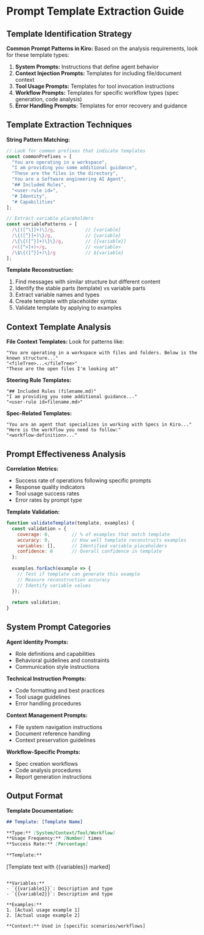 # Prompt Template Extraction Guide

## Template Identification Strategy

**Common Prompt Patterns in Kiro:**
Based on the analysis requirements, look for these template types:

1. **System Prompts:** Instructions that define agent behavior
2. **Context Injection Prompts:** Templates for including file/document context
3. **Tool Usage Prompts:** Templates for tool invocation instructions
4. **Workflow Prompts:** Templates for specific workflow types (spec generation, code analysis)
5. **Error Handling Prompts:** Templates for error recovery and guidance

## Template Extraction Techniques

**String Pattern Matching:**
```javascript
// Look for common prefixes that indicate templates
const commonPrefixes = [
  "You are operating in a workspace",
  "I am providing you some additional guidance",
  "These are the files in the directory",
  "You are a Software engineering AI Agent",
  "## Included Rules",
  "<user-rule id=",
  "# Identity",
  "# Capabilities"
];

// Extract variable placeholders
const variablePatterns = [
  /\[([^\]]+)\]/g,           // [variable]
  /\{([^}]+)\}/g,            // {variable}
  /\{\{([^}]+)\}\}/g,        // {{variable}}
  /<([^>]+)>/g,              // <variable>
  /\$\{([^}]+)\}/g           // ${variable}
];
```

**Template Reconstruction:**
1. Find messages with similar structure but different content
2. Identify the stable parts (template) vs variable parts
3. Extract variable names and types
4. Create template with placeholder syntax
5. Validate template by applying to examples

## Context Template Analysis

**File Context Templates:**
Look for patterns like:
```
"You are operating in a workspace with files and folders. Below is the known structure..."
"<fileTree>...</fileTree>"
"These are the open files I'm looking at"
```

**Steering Rule Templates:**
```
"## Included Rules (filename.md)"
"I am providing you some additional guidance..."
"<user-rule id=filename.md>"
```

**Spec-Related Templates:**
```
"You are an agent that specializes in working with Specs in Kiro..."
"Here is the workflow you need to follow:"
"<workflow-definition>..."
```

## Prompt Effectiveness Analysis

**Correlation Metrics:**
- Success rate of operations following specific prompts
- Response quality indicators
- Tool usage success rates
- Error rates by prompt type

**Template Validation:**
```javascript
function validateTemplate(template, examples) {
  const validation = {
    coverage: 0,        // % of examples that match template
    accuracy: 0,        // How well template reconstructs examples
    variables: [],      // Identified variable placeholders
    confidence: 0       // Overall confidence in template
  };
  
  examples.forEach(example => {
    // Test if template can generate this example
    // Measure reconstruction accuracy
    // Identify variable values
  });
  
  return validation;
}
```

## System Prompt Categories

**Agent Identity Prompts:**
- Role definitions and capabilities
- Behavioral guidelines and constraints
- Communication style instructions

**Technical Instruction Prompts:**
- Code formatting and best practices
- Tool usage guidelines
- Error handling procedures

**Context Management Prompts:**
- File system navigation instructions
- Document reference handling
- Context preservation guidelines

**Workflow-Specific Prompts:**
- Spec creation workflows
- Code analysis procedures
- Report generation instructions

## Output Format

**Template Documentation:**
```markdown
## Template: [Template Name]

**Type:** [System/Context/Tool/Workflow]
**Usage Frequency:** [Number] times
**Success Rate:** [Percentage]

**Template:**
```
[Template text with {{variables}} marked]
```

**Variables:**
- `{{variable1}}`: Description and type
- `{{variable2}}`: Description and type

**Examples:**
1. [Actual usage example 1]
2. [Actual usage example 2]

**Context:** Used in [specific scenarios/workflows]
```